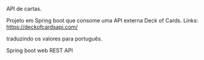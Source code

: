 API de cartas.

Projeto em Spring boot que consome uma API externa Deck of Cards.
Links:
https://deckofcardsapi.com/

traduzindo os valores para português.

Spring boot web
REST API

